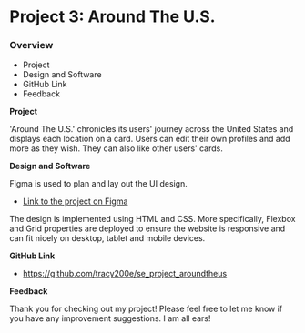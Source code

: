 # Project 3: Around The U.S.

### Overview  

* Project
* Design and Software
* GitHub Link
* Feedback
  
**Project**
  
'Around The U.S.' chronicles its users' journey across the United States and displays each location on a card. Users can edit their own profiles and add more as they wish. They can also like other users' cards.
  
**Design and Software**  

Figma is used to plan and lay out the UI design. 
* [Link to the project on Figma](https://www.figma.com/file/ii4xxsJ0ghevUOcssTlHZv/Sprint-3%3A-Around-the-US?node-id=0%3A1) 

The design is implemented using HTML and CSS. More specifically, Flexbox and Grid properties are deployed to ensure the website is responsive and can fit nicely on desktop, tablet and mobile devices.
 
**GitHub Link**  
  
* https://github.com/tracy200e/se_project_aroundtheus

**Feedback**

Thank you for checking out my project! Please feel free to let me know if you have any improvement suggestions. I am all ears!